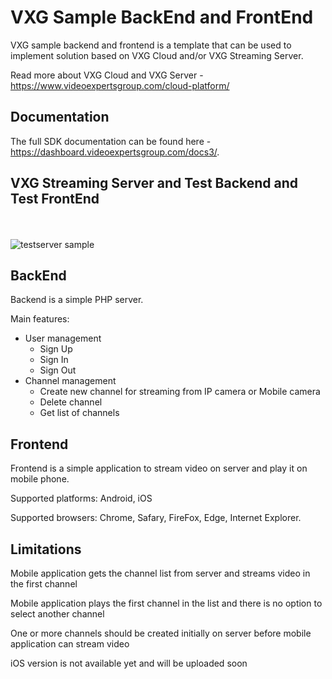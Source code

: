 # VXG Sample BackEnd and FrontEnd

VXG sample backend and frontend is a template that can be used to implement solution based on VXG Cloud and/or VXG Streaming Server.

Read more about VXG Cloud and VXG Server - https://www.videoexpertsgroup.com/cloud-platform/

## Documentation 
The full SDK documentation can be found here - https://dashboard.videoexpertsgroup.com/docs3/.

## VXG Streaming Server and Test Backend and Test FrontEnd

<br>
<br>
<img src="http://www.videoexpertsgroup.com/git/testserver1.png" alt="testserver sample" >
<br>

## BackEnd 

Backend is a simple PHP server. 

Main features:
   - User management
       - Sign Up
       - Sign In
       - Sign Out
   - Channel management 
       - Create new channel for streaming from IP camera or Mobile camera
       - Delete channel
       - Get list of channels  

## Frontend 

Frontend is a simple application to stream video on server and play it on mobile phone.

Supported platforms: Android, iOS

Supported browsers: Chrome, Safary, FireFox, Edge, Internet Explorer. 
    
## Limitations
    
Mobile application gets the channel list from server and streams video in the first channel

Mobile application plays the first channel in the list and there is no option to select another channel 

One or more channels should be created initially on server before mobile application can stream video

iOS version is not available yet and will be uploaded soon
   
  
